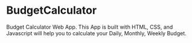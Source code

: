 # BudgetCalculator
Budget Calculator Web App.
This App is built with HTML, CSS, and Javascript will help you to calculate your Daily, Monthly, Weekly Budget.

